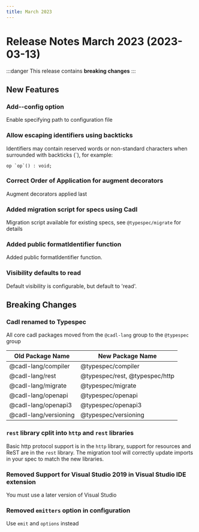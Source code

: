 ```yaml
---
title: March 2023
---
```


# Release Notes March 2023 (2023-03-13)

:::danger
This release contains **breaking changes**
:::

## New Features

### Add--config option

Enable specifying path to configuration file

### Allow escaping identifiers using backticks

Identifiers may contain reserved words or non-standard characters when surrounded with backticks (`), for example:

```typespec
op `op`() : void;
```

### Correct Order of Application for augment decorators

Augment decorators applied last

### Added migration script for specs using Cadl

Migration script available for existing specs, see `@typespec/migrate` for details

### Added public formatIdentifier function

Added public formatIdentifier function.

### Visibility defaults to read

Default visibility is configurable, but default to 'read'.

## Breaking Changes

### Cadl renamed to Typespec

All core cadl packages moved from the `@cadl-lang` group to the `@typespec` group

| Old Package Name      | New Package Name               |
| --------------------- | ------------------------------ |
| @cadl-lang/compiler   | @typespec/compiler             |
| @cadl-lang/rest       | @typespec/rest, @typespec/http |
| @cadl-lang/migrate    | @typespec/migrate              |
| @cadl-lang/openapi    | @typespec/openapi              |
| @cadl-lang/openapi3   | @typespec/openapi3             |
| @cadl-lang/versioning | @typespec/versioning           |

### `rest` library cplit into `http` and `rest` libraries

Basic http protocol support is in the `http` library, support for resources and ReST are in the `rest` library. The migration tool will correctly update imports in your spec to match the new
libraries.

### Removed Support for Visual Studio 2019 in Visual Studio IDE extension

You must use a later version of Visual Studio

### Removed `emitters` option in configuration

Use `emit` and `options` instead
